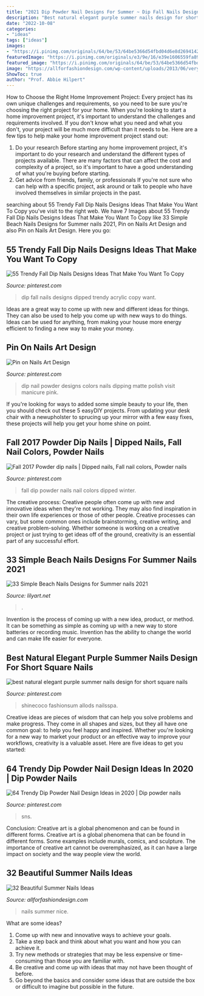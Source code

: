 ```yaml
---
title: "2021 Dip Powder Nail Designs For Summer ~ Dip Fall Nails Designs Dipped Trendy Acrylic Copy Want"
description: "Best natural elegant purple summer nails design for short square nails"
date: "2022-10-08"
categories:
- "ideas"
tags: ["ideas"]
images:
- "https://i.pinimg.com/originals/64/be/53/64be5366d54fbd04d6e8d269414286da.png"
featuredImage: "https://i.pinimg.com/originals/e3/9e/16/e39e1606559fa89487d77e9c3183e550.jpg"
featured_image: "https://i.pinimg.com/originals/64/be/53/64be5366d54fbd04d6e8d269414286da.png"
image: "https://allforfashiondesign.com/wp-content/uploads/2013/06/very-nice-nails-27.jpg"
ShowToc: true
author: "Prof. Abbie Hilpert"
---
```



How to Choose the Right Home Improvement Project: Every project has its own unique challenges and requirements, so you need to be sure you're choosing the right project for your home.
When you're looking to start a home improvement project, it's important to understand the challenges and requirements involved. If you don't know what you need and what you don't, your project will be much more difficult than it needs to be. Here are a few tips to help make your home improvement project stand out:
1. Do your research
Before starting any home improvement project, it's important to do your research and understand the different types of projects available. There are many factors that can affect the cost and complexity of a project, so it's important to have a good understanding of what you're buying before starting.
2. Get advice from friends, family, or professionals
If you're not sure who can help with a specific project, ask around or talk to people who have involved themselves in similar projects in the past.

	

		
searching about 55 Trendy Fall Dip Nails Designs Ideas That Make You Want To Copy you've visit to the right web. We have 7 Images about 55 Trendy Fall Dip Nails Designs Ideas That Make You Want To Copy like 33 Simple Beach Nails Designs for Summer nails 2021, Pin on Nails Art Design and also Pin on Nails Art Design. Here you go:
		
    
## 55 Trendy Fall Dip Nails Designs Ideas That Make You Want To Copy

<img loading=lazy src="https://i.pinimg.com/originals/c0/0b/0c/c00b0c96d02b6e2f9b80073587d8f84f.jpg" onerror="this.onerror=null;this.src='https://tse3.mm.bing.net/th?id=OIP.6GW9sKQrLZw5NnGBbkbr-gHaJ7&amp;pid=15.1';" alt="55 Trendy Fall Dip Nails Designs Ideas That Make You Want To Copy">

_Source: pinterest.com_

>dip fall nails designs dipped trendy acrylic copy want. 

	

Ideas are a great way to come up with new and different ideas for things. They can also be used to help you come up with new ways to do things. Ideas can be used for anything, from making your house more energy efficient to finding a new way to make your money.

    
## Pin On Nails Art Design

<img loading=lazy src="https://i.pinimg.com/736x/8b/84/cd/8b84cd61b8c6e3ea3d9824899649fdeb.jpg" onerror="this.onerror=null;this.src='https://tse1.mm.bing.net/th?id=OIP.m57EXOLY-U2cqJVesnKlSgHaHa&amp;pid=15.1';" alt="Pin on Nails Art Design">

_Source: pinterest.com_

>dip nail powder designs colors nails dipping matte polish visit manicure pink. 

	

If you're looking for ways to added some simple beauty to your life, then you should check out these 5 easyDIY projects. From updating your desk chair with a newupholster to sprucing up your mirror with a few easy fixes, these projects will help you get your home shine on point.

    
## Fall 2017 Powder Dip Nails | Dipped Nails, Fall Nail Colors, Powder Nails

<img loading=lazy src="https://i.pinimg.com/originals/e3/9e/16/e39e1606559fa89487d77e9c3183e550.jpg" onerror="this.onerror=null;this.src='https://tse3.mm.bing.net/th?id=OIP.pEh5vOGLWoD05Dq7-qNHNAHaLv&amp;pid=15.1';" alt="Fall 2017 Powder dip nails | Dipped nails, Fall nail colors, Powder nails">

_Source: pinterest.com_

>fall dip powder nails nail colors dipped winter. 

	

The creative process:
Creative people often come up with new and innovative ideas when they're not working. They may also find inspiration in their own life experiences or those of other people. Creative processes can vary, but some common ones include brainstorming, creative writing, and creative problem-solving. Whether someone is working on a creative project or just trying to get ideas off of the ground, creativity is an essential part of any successful effort.

    
## 33 Simple Beach Nails Designs For Summer Nails 2021

<img loading=lazy src="https://lilyart.net/wp-content/uploads/2021/05/1-13-768x1152.jpg" onerror="this.onerror=null;this.src='https://tse3.mm.bing.net/th?id=OIP.1nHNQ3zVFpYQLrT3NdErUAHaLH&amp;pid=15.1';" alt="33 Simple Beach Nails Designs for Summer nails 2021">

_Source: lilyart.net_

>. 

	

Invention is the process of coming up with a new idea, product, or method. It can be something as simple as coming up with a new way to store batteries or recording music. Invention has the ability to change the world and can make life easier for everyone.

    
## Best Natural Elegant Purple Summer Nails Design For Short Square Nails

<img loading=lazy src="https://i.pinimg.com/originals/64/be/53/64be5366d54fbd04d6e8d269414286da.png" onerror="this.onerror=null;this.src='https://tse1.mm.bing.net/th?id=OIP.ZL5TZtVPvQTW6NJpQUKG2gHaJ9&amp;pid=15.1';" alt="best natural elegant purple summer nails design for short square nails">

_Source: pinterest.com_

>shinecoco fashionsum allods nailsspa. 

	

Creative ideas are pieces of wisdom that can help you solve problems and make progress. They come in all shapes and sizes, but they all have one common goal: to help you feel happy and inspired. Whether you're looking for a new way to market your product or an effective way to improve your workflows, creativity is a valuable asset. Here are five ideas to get you started: 

    
## 64 Trendy Dip Powder Nail Design Ideas In 2020 | Dip Powder Nails

<img loading=lazy src="https://i.pinimg.com/736x/82/49/8e/82498eb8dba7a25b692cffe9dd72ac7b.jpg" onerror="this.onerror=null;this.src='https://tse3.mm.bing.net/th?id=OIP.qof3-yzkd9hQ97EMwccRVgHaHa&amp;pid=15.1';" alt="64 Trendy Dip Powder Nail Design Ideas in 2020 | Dip powder nails">

_Source: pinterest.com_

>sns. 

	

Conclusion: Creative art is a global phenomenon and can be found in different forms.
Creative art is a global phenomena that can be found in different forms. Some examples include murals, comics, and sculpture. The importance of creative art cannot be overemphasized, as it can have a large impact on society and the way people view the world.

    
## 32 Beautiful Summer Nails Ideas

<img loading=lazy src="https://allforfashiondesign.com/wp-content/uploads/2013/06/very-nice-nails-27.jpg" onerror="this.onerror=null;this.src='https://tse2.mm.bing.net/th?id=OIP.KLXF9BUjLLR9qgy-YPBm_gHaHk&amp;pid=15.1';" alt="32 Beautiful Summer Nails Ideas">

_Source: allforfashiondesign.com_

>nails summer nice. 

	

What are some ideas?
1. Come up with new and innovative ways to achieve your goals. 
2. Take a step back and think about what you want and how you can achieve it. 
3. Try new methods or strategies that may be less expensive or time-consuming than those you are familiar with. 
4. Be creative and come up with ideas that may not have been thought of before. 
5. Go beyond the basics and consider some ideas that are outside the box or difficult to imagine but possible in the future.

